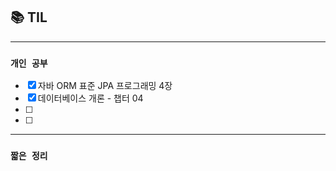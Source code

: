 
## 📚 TIL

---

### `개인 공부`
- [X] 자바 ORM 표준 JPA 프로그래밍 4장
- [X] 데이터베이스 개론 - 챕터 04
- [ ]
- [ ]

---
### `짧은 정리`

